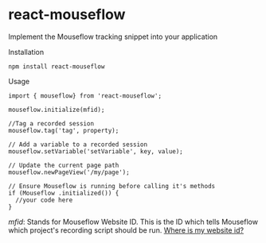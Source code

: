 
# react-mouseflow
Implement the Mouseflow tracking snippet into your application

Installation
```
npm install react-mouseflow
```
Usage
```
import { mouseflow} from 'react-mouseflow';

mouseflow.initialize(mfid);

//Tag a recorded session
mouseflow.tag('tag', property);

// Add a variable to a recorded session
mouseflow.setVariable('setVariable', key, value);

// Update the current page path
mouseflow.newPageView('/my/page');

// Ensure Mouseflow is running before calling it's methods
if (Mouseflow .initialized()) {
  //your code here
}
```

*mfid*: Stands for Mouseflow Website ID. This is the ID which tells Mouseflow which project's recording script should be run. [Where is my website id?](https://help.mouseflow.com/en/articles/4279893-where-is-my-website-id)